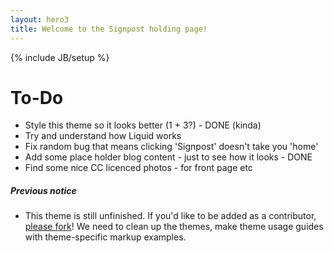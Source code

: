 ```yaml
---
layout: hero3
title: Welcome to the Signpost holding page!
---
```

{% include JB/setup %}

# To-Do

- Style this theme so it looks better (1 + 3?) - DONE (kinda)
- Try and understand how Liquid works
- Fix random bug that means clicking 'Signpost' doesn't take you 'home'
- Add some place holder blog content - just to see how it looks - DONE
- Find some nice CC licenced photos - for front page etc

##### Previous notice

- This theme is still unfinished. If you'd like to be added as a contributor, [please fork](http://github.com/plusjade/jekyll-bootstrap)! We need to clean up the themes, make theme usage guides with theme-specific markup examples.


